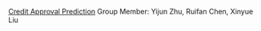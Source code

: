 [Credit Approval Prediction](https://github.com/StephenChen1998/ORIE5741_Project)
Group Member: Yijun Zhu, Ruifan Chen, Xinyue Liu 
